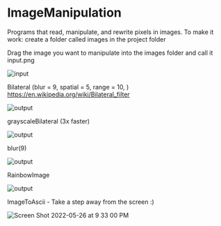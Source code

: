 # ImageManipulation
Programs that read, manipulate, and rewrite pixels in images. 
To make it work: create a folder called images in the project folder

Drag the image you want to manipulate into the images folder and call it input.png

![input](https://user-images.githubusercontent.com/67237392/170564903-5744ea6d-8610-42d8-8751-f1a5040edc59.png)

Bilateral (blur = 9, spatial = 5, range = 10, ) https://en.wikipedia.org/wiki/Bilateral_filter

![output](https://user-images.githubusercontent.com/67237392/170609985-06ea74d4-218d-4d45-a039-bc0f9a452188.png)

grayscaleBilateral (3x faster)

![output](https://user-images.githubusercontent.com/67237392/170610362-da902d1d-12fe-4561-b13a-8552b3857b72.png)

blur(9)

![output](https://user-images.githubusercontent.com/67237392/170580497-09243c09-3d27-49af-8c84-195d186e1b1f.png)


RainbowImage

![output](https://user-images.githubusercontent.com/67237392/170564988-bfe23f97-ec10-49ab-a209-ff72f80ace20.png)

ImageToAscii - Take a step away from the screen :)

![Screen Shot 2022-05-26 at 9 33 00 PM](https://user-images.githubusercontent.com/67237392/170611082-fb9e798b-3d13-470b-9ff5-c3d226692959.png)
